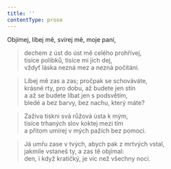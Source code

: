 ```yaml
---
title: ''
contentType: prose
---
```


Objímej, líbej mě, svírej mě, moje paní,

> dechem z úst do úst mě celého prohřívej,  
> tisíce polibků, tisíce mi jich dej,  
> vždyť láska nezná mez a nezná počítání.

> Líbej mě zas a zas; pročpak se schováváte,  
> krásné rty, pro dobu, až budete jen stín  
> a až se budete líbat jen s podsvětím,  
> bledé a bez barvy, bez nachu, který máte?

> Zaživa tiskni svá růžová ústa k mým,  
> tisíce trhaných slov koktej mezi tím  
> a přitom umírej v mých pažích bez pomoci.

> Já umřu zase v tvých, abych pak z mrtvých vstal,  
> jakmile vstaneš ty, a zas tě objímal:  
> den, i když kratičký, je víc než všechny noci.
